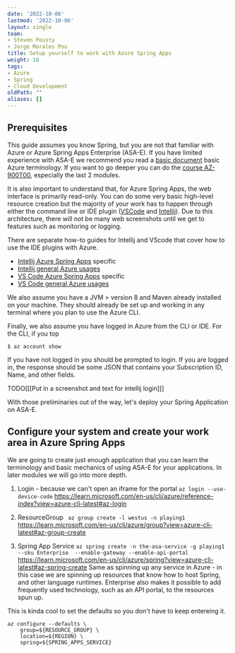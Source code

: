 ```yaml
---
date: '2022-10-06'
lastmod: '2022-10-06'
layout: single
team:
- Steven Pousty
- Jorge Morales Pou
title: Setup yourself to work with Azure Spring Apps
weight: 18
tags:
- Azure
- Spring
- Cloud Development
oldPath: ""
aliases: []
---
```


## Prerequisites

This guide assumes you know Spring, but you are not that familiar with Azure or Azure Spring Apps Enterprise (ASA-E). If you have limited experience with ASA-E we recommend you read a [basic document](https://onevmw-my.sharepoint.com/:w:/g/personal/spousty_vmware_com/EZq6t15kvZJEmM11jSrGYI0BNVg2ejUT-x9DRTHAZUOV9w?e=WQkBsF) basic Azure terminology. If you want to go deeper you can do the [course AZ-900T00](https://docs.microsoft.com/en-us/training/courses/az-900t00), especially the last 2 modules.

It is also important to understand that, for Azure Spring Apps, the web interface is primarily read-only. You can do some very basic high-level resource creation but the majority of your work has to happen through either the command line or IDE plugin ([VSCode](https://code.visualstudio.com/docs/azure/extensions) and [Intellij](https://plugins.jetbrains.com/plugin/8053-azure-toolkit-for-intellij)). Due to this architecture, there will not be many web screenshots until we get to features such as monitoring or logging.

There are separate how-to guides for Intellij and VScode that cover how to use the IDE plugins with Azure.

* [Intellij Azure Spring Apps](https://docs.microsoft.com/en-us/azure/spring-apps/how-to-intellij-deploy-apps) specific
* [Intellij general Azure usages](https://docs.microsoft.com/en-us/azure/developer/java/toolkit-for-intellij/)
* [VS Code Azure Spring Apps](https://code.visualstudio.com/docs/java/java-spring-apps) specific
* [VS Code general Azure usages](https://code.visualstudio.com/docs/azure/extensions)

We also assume you have a JVM > version 8 and Maven already installed on your machine. They should already be set up and working in any terminal where you plan to use the Azure CLI.

Finally, we also assume you have logged in Azure from the CLI or IDE.  For the CLI, if you top

```shell
$ az account show
```
If you have not logged in you should be prompted to login. If you are logged in, the response should be some JSON that contains your Subscription ID, Name, and other fields.

TODO[[[Put in a screenshot and text for intellij login]]]

With those preliminaries out of the way, let's deploy your Spring Application on ASA-E.

## Configure your system and create your work area in Azure Spring Apps

We are going to create just enough application that you can learn the terminology and basic mechanics of using ASA-E for your applications. In later modules we will go into more depth.

1. Login - because we can't open an iframe for the portal
   `az login --use-device-code`
   https://learn.microsoft.com/en-us/cli/azure/reference-index?view=azure-cli-latest#az-login

2. ResourceGroup
   ` az group create -l westus -n playing1`
   https://learn.microsoft.com/en-us/cli/azure/group?view=azure-cli-latest#az-group-create

3. Spring App Service
   `az spring create -n the-asa-service -g playing1 --sku Enterprise  --enable-gateway --enable-api-portal`
   https://learn.microsoft.com/en-us/cli/azure/spring?view=azure-cli-latest#az-spring-create
   Same as spinning up any service in Azure - in this case we are spinning up resources that know how to host Spring, and other language runtimes.
   Enterprise also makes it possible to add frequently used technology, such as an API portal, to the resources spun up.

This is kinda cool to set the defaults so you don't have to keep entereing it.
```shell
az configure --defaults \
    group=${RESOURCE_GROUP} \
    location=${REGION} \
    spring=${SPRING_APPS_SERVICE}
```